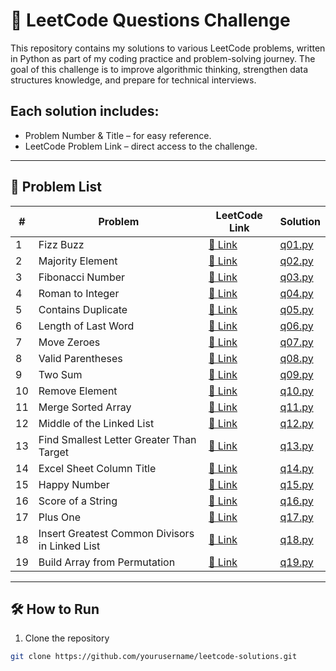 # 🚀 LeetCode Questions Challenge

This repository contains my solutions to various LeetCode problems, written in Python as part of my coding practice and problem-solving journey.
The goal of this challenge is to improve algorithmic thinking, strengthen data structures knowledge, and prepare for technical interviews.

## Each solution includes:

- Problem Number & Title – for easy reference.
- LeetCode Problem Link – direct access to the challenge.
---

## 📜 Problem List

| #  | Problem | LeetCode Link                                                          | Solution           |
|----|--|------------------------------------------------------------------------|--------------------|
| 1  | Fizz Buzz | [🔗 Link](https://leetcode.com/problems/fizz-buzz/)                    | [q01.py](./q01.py) |
| 2  | Majority Element | [🔗 Link](https://leetcode.com/problems/majority-element/)             | [q02.py](./q02.py) |
| 3  | Fibonacci Number | [🔗 Link](https://leetcode.com/problems/fibonacci-number/)             | [q03.py](./q03.py) |
| 4  | Roman to Integer | [🔗 Link](https://leetcode.com/problems/roman-to-integer/)             | [q04.py](./q04.py) |
| 5  | Contains Duplicate | [🔗 Link](https://leetcode.com/problems/contains-duplicate/)           | [q05.py](./q05.py) |
| 6  | Length of Last Word | [🔗 Link](https://leetcode.com/problems/length-of-last-word/)          | [q06.py](./q06.py) |
| 7  | Move Zeroes | [🔗 Link](https://leetcode.com/problems/move-zeroes/)                  | [q07.py](./q07.py) |
| 8  | Valid Parentheses | [🔗 Link](https://leetcode.com/problems/valid-parentheses/)            | [q08.py](./q08.py) |
| 9  | Two Sum | [🔗 Link](https://leetcode.com/problems/two-sum/)                      | [q09.py](./q09.py) |
| 10 | Remove Element | [🔗 Link](https://leetcode.com/problems/remove-element/)               | [q10.py](./q10.py) |
| 11 | Merge Sorted Array | [🔗 Link](https://leetcode.com/problems/merge-sorted-array/)           | [q11.py](./q11.py) |
| 12 | Middle of the Linked List | [🔗 Link](https://leetcode.com/problems/middle-of-the-linked-list/)    | [q12.py](./q12.py) |
| 13 | Find Smallest Letter Greater Than Target | [🔗 Link](https://leetcode.com/problems/find-smallest-letter-greater-than-target/) | [q13.py](./q13.py) |
| 14 | Excel Sheet Column Title | [🔗 Link](https://leetcode.com/problems/excel-sheet-column-title/) | [q14.py](./q14.py) |
| 15 | Happy Number | [🔗 Link](https://leetcode.com/problems/happy-number/) | [q15.py](./q15.py) |
| 16 | Score of a String | [🔗 Link](https://leetcode.com/problems/score-of-a-string/) | [q16.py](./q16.py) |
| 17 | Plus One | [🔗 Link](https://leetcode.com/problems/plus-one/) | [q17.py](./q17.py) |
| 18 | Insert Greatest Common Divisors in Linked List | [🔗 Link](https://leetcode.com/problems/insert-greatest-common-divisors-in-linked-list/) | [q18.py](./q18.py) |
| 19 | Build Array from Permutation | [🔗 Link](https://leetcode.com/problems/build-array-from-permutation/) | [q19.py](./q19.py) |


---

## 🛠 How to Run
1. Clone the repository
```bash
git clone https://github.com/yourusername/leetcode-solutions.git